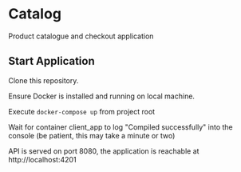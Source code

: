 # Catalog
Product catalogue and checkout application

## Start Application
Clone this repository.

Ensure Docker is installed and running on local machine.

Execute `docker-compose up` from project root

Wait for container client_app to log "Compiled successfully" into the console (be patient, this may take a minute or two)

API is served on port 8080, the application is reachable at http://localhost:4201
